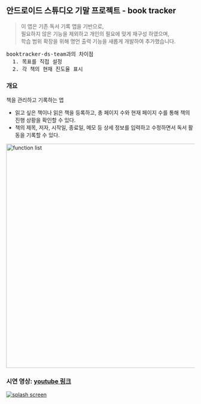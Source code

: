 ## 안드로이드 스튜디오 기말 프로젝트 - book tracker

> 이 앱은 기존 독서 기록 앱을 기반으로, <br>
> 필요하지 않은 기능을 제외하고 개인의 필요에 맞게 재구성 하였으며, <br>
> 학습 범위 확장을 위해 명언 출력 기능을 새롭게 개발하여 추가했습니다.

<pre>
booktracker-ds-team과의 차이점
  1. 목표를 직접 설정
  2. 각 책의 현재 진도율 표시
</pre>

### 개요
책을 관리하고 기록하는 앱
- 읽고 싶은 책이나 읽은 책을 등록하고, 총 페이지 수와 현재 페이지 수를 통해 책의 진행 상황을 확인할 수 있다.
- 책의 제목, 저자, 시작일, 종료일, 메모 등 상세 정보를 입력하고 수정하면서 독서 활동을 기록할 수 있다.


<img src="images/function_list.png" alt="function list" width="600">


### 시연 영상: [youtube 링크](https://youtu.be/hJgjR95GOdQ)

<p>
    <a href="https://youtu.be/hJgjR95GOdQ">
        <img src="splash_screen.png" alt="splash screen">
    </a>
</p>
